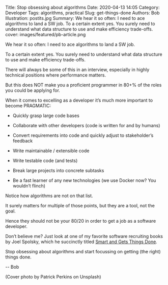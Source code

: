 Title: Stop obsessing about algorithms
Date: 2020-04-13 14:05
Category: Developer
Tags: algorithms, practical
Slug: get-things-done
Authors: Bob
Illustration: postits.jpg
Summary: We hear it so often: I need to ace algorithms to land a SW job. To a certain extent yes. You surely need to understand what data structure to use and make efficiency trade-offs. 
cover: images/featured/pb-article.png

We hear it so often: I need to ace algorithms to land a SW job.

To a certain extent yes. You surely need to understand what data structure to use and make efficiency trade-offs. 

There will always be some of this in an interview, especially in highly technical positions where performance matters.

But this does NOT make you a proficient programmer in 80+% of the roles you could be applying for.

When it comes to excelling as a developer it’s much more important to become PRAGMATIC:

- Quickly grasp large code bases

- Collaborate with other developers (code is written for and by humans)

- Convert requirements into code and quickly adjust to stakeholder’s feedback   

- Write maintainable / extensible code

- Write testable code (and tests)

- Break large projects into concrete subtasks

- Be a fast learner of any new technologies (we use Docker now? You wouldn’t flinch)

Notice how algorithms are not on that list. 

It surely matters for multiple of those points, but they are a tool, not the goal.

Hence they should not be your 80/20 in order to get a job as a software developer. 

Don’t believe me? Just look at one of my favorite software recruiting books by Joel Spolsky, which he succinctly titled [Smart and Gets Things Done](https://www.amazon.com/Smart-Gets-Things-Done-Technical/dp/1590598385).

Stop obsessing about algorithms and start focussing on getting (the right) things done.

-- Bob

(Cover photo by Patrick Perkins on Unsplash)
